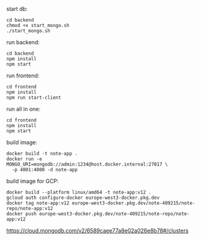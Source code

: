 

start db:
```shell
cd backend
chmod +x start_mongo.sh
./start_mongo.sh
```

run backend:
```shell
cd backend
npm install
npm start
```


run frontend:
```shell
cd frontend
npm install
npm run start-client
```

run all in one:
```shell
cd frontend
npm install
npm start
```


build image:
```shell
docker build -t note-app .
docker run -e MONGO_URI=mongodb://admin:1234@host.docker.internal:27017 \
  -p 4001:4000 -d note-app
 ```


build image for GCP:
```shell
docker build --platform linux/amd64 -t note-app:v12 .
gcloud auth configure-docker europe-west3-docker.pkg.dev
docker tag note-app:v12 europe-west3-docker.pkg.dev/note-409215/note-repo/note-app:v12
docker push europe-west3-docker.pkg.dev/note-409215/note-repo/note-app:v12
```

https://cloud.mongodb.com/v2/6589caee77a8e02a026e8b78#/clusters